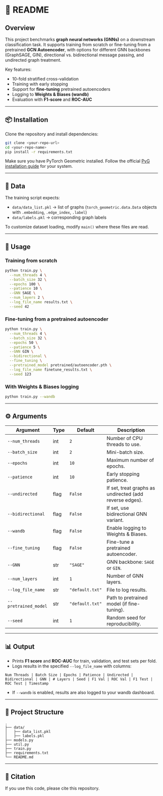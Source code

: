 # 📘 README

## Overview

This project benchmarks **graph neural networks (GNNs)** on a downstream classification task.
It supports training from scratch or fine-tuning from a pretrained **GCN Autoencoder**, with options for different GNN backbones (GraphSAGE, GIN), directional vs. bidirectional message passing, and undirected graph treatment.

Key features:

* 10-fold stratified cross-validation
* Training with early stopping
* Support for **fine-tuning** pretrained autoencoders
* Logging to **Weights & Biases (wandb)**
* Evaluation with **F1-score** and **ROC-AUC**

---

## 📦 Installation

Clone the repository and install dependencies:

```bash
git clone <your-repo-url>
cd <your-repo-name>
pip install -r requirements.txt
```

Make sure you have PyTorch Geometric installed. Follow the official [PyG installation guide](https://pytorch-geometric.readthedocs.io/en/latest/notes/installation.html) for your system.

---

## 📂 Data

The training script expects:

* `data/data_list.pkl` → list of graphs (`torch_geometric.data.Data` objects with `.embedding`, `.edge_index`, `.label`)
* `data/labels.pkl` → corresponding graph labels

To customize dataset loading, modify `main()` where these files are read.

---

## 🚀 Usage

### Training from scratch

```bash
python train.py \
  --num_threads 4 \
  --batch_size 32 \
  --epochs 100 \
  --patience 10 \
  --GNN SAGE \
  --num_layers 2 \
  --log_file_name results.txt \
  --seed 42
```

### Fine-tuning from a pretrained autoencoder

```bash
python train.py \
  --num_threads 4 \
  --batch_size 32 \
  --epochs 50 \
  --patience 5 \
  --GNN GIN \
  --bidirectional \
  --fine_tuning \
  --pretrained_model pretrained/autoencoder.pth \
  --log_file_name finetune_results.txt \
  --seed 123
```

### With Weights & Biases logging

```bash
python train.py --wandb
```

---

## ⚙️ Arguments

| Argument             | Type | Default         | Description                                             |
| -------------------- | ---- | --------------- | ------------------------------------------------------- |
| `--num_threads`      | int  | `2`             | Number of CPU threads to use.                           |
| `--batch_size`       | int  | `2`             | Mini-batch size.                                        |
| `--epochs`           | int  | `10`            | Maximum number of epochs.                               |
| `--patience`         | int  | `10`            | Early stopping patience.                                |
| `--undirected`       | flag | `False`         | If set, treat graphs as undirected (add reverse edges). |
| `--bidirectional`    | flag | `False`         | If set, use bidirectional GNN variant.                  |
| `--wandb`            | flag | `False`         | Enable logging to Weights & Biases.                     |
| `--fine_tuning`      | flag | `False`         | Fine-tune a pretrained autoencoder.                     |
| `--GNN`              | str  | `"SAGE"`        | GNN backbone: `SAGE` or `GIN`.                          |
| `--num_layers`       | int  | `1`             | Number of GNN layers.                                   |
| `--log_file_name`    | str  | `"default.txt"` | File to log results.                                    |
| `--pretrained_model` | str  | `"default.txt"` | Path to pretrained model (if fine-tuning).              |
| `--seed`             | int  | `1`             | Random seed for reproducibility.                        |

---

## 📊 Output

* Prints **F1 score** and **ROC-AUC** for train, validation, and test sets per fold.
* Logs results in the specified `--log_file_name` with columns:

```
Num Threads | Batch Size | Epochs | Patience | Undirected | Bidirectional | GNN | # Layers | Seed | F1 Val | ROC Val | F1 Test | ROC Test | Timestamp
```

* If `--wandb` is enabled, results are also logged to your wandb dashboard.

---

## 🔧 Project Structure

```
.
├── data/
│   ├── data_list.pkl
│   ├── labels.pkl
├── models.py
├── util.py
├── train.py
├── requirements.txt
└── README.md
```

---

## 📝 Citation

If you use this code, please cite this repository.
